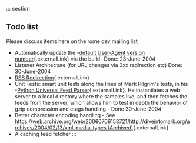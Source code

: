 ::: section
## Todo list

Please discuss items here on the rome dev mailing list

-   Automatically update the -[default User-Agent version
    number](https://github.com/rometools/rome-fetcher/blob/master/src/java/org/rometools/fetcher/FeedFetcher.java){.externalLink}
    via the build- Done: 23-June-2004
-   Listener Architecture (for URL changes via 3xx redirection etc)
    Done: 30-June-2004
-   [RSS
    Redirection](http://radio.userland.com/userGuide/reference/howToRedirectRss){.externalLink}
-   Unit Tests: smart unit tests along the lines of Mark Pilgrim\'s
    tests, in his -[Python Universal Feed
    Parser](https://pypi.org/project/feedparser/){.externalLink}. He
    instantiates a web server to a local directory where the samples
    live, and then fetches the feeds from the server, which allows him
    to test in depth the behavior of gzip compression and etags
    handling.- Done 30-June-2004
-   Better character encoding handling - See
    [https://web.archive.org/web/20060706153721/http://diveintomark.org/archives/2004/02/13/xml-media-types
    (Archived)](https://web.archive.org/web/20060706153721/http://diveintomark.org/archives/2004/02/13/xml-media-types){.externalLink}
-   A caching feed fetcher
:::
